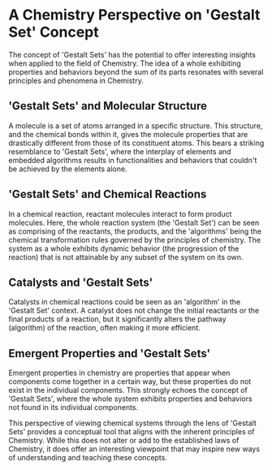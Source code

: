 # A Chemistry Perspective on 'Gestalt Set' Concept

The concept of 'Gestalt Sets' has the potential to offer interesting insights when applied to the field of Chemistry. The idea of a whole exhibiting properties and behaviors beyond the sum of its parts resonates with several principles and phenomena in Chemistry.

## 'Gestalt Sets' and Molecular Structure

A molecule is a set of atoms arranged in a specific structure. This structure, and the chemical bonds within it, gives the molecule properties that are drastically different from those of its constituent atoms. This bears a striking resemblance to 'Gestalt Sets', where the interplay of elements and embedded algorithms results in functionalities and behaviors that couldn't be achieved by the elements alone.

## 'Gestalt Sets' and Chemical Reactions

In a chemical reaction, reactant molecules interact to form product molecules. Here, the whole reaction system (the 'Gestalt Set') can be seen as comprising of the reactants, the products, and the 'algorithms' being the chemical transformation rules governed by the principles of chemistry. The system as a whole exhibits dynamic behavior (the progression of the reaction) that is not attainable by any subset of the system on its own.

## Catalysts and 'Gestalt Sets'

Catalysts in chemical reactions could be seen as an 'algorithm' in the 'Gestalt Set' context. A catalyst does not change the initial reactants or the final products of a reaction, but it significantly alters the pathway (algorithm) of the reaction, often making it more efficient.

## Emergent Properties and 'Gestalt Sets'

Emergent properties in chemistry are properties that appear when components come together in a certain way, but these properties do not exist in the individual components. This strongly echoes the concept of 'Gestalt Sets', where the whole system exhibits properties and behaviors not found in its individual components.

This perspective of viewing chemical systems through the lens of 'Gestalt Sets' provides a conceptual tool that aligns with the inherent principles of Chemistry. While this does not alter or add to the established laws of Chemistry, it does offer an interesting viewpoint that may inspire new ways of understanding and teaching these concepts.
